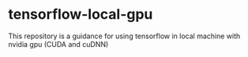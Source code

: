 # tensorflow-local-gpu
This repository is a guidance for using tensorflow in local machine with nvidia gpu (CUDA and cuDNN)
